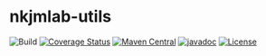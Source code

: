 # nkjmlab-utils

![Build](https://travis-ci.org/nkjmlab/nkjmlab-utils.svg?branch=master) [![Coverage Status](https://coveralls.io/repos/github/nkjmlab/nkjmlab-utils/badge.svg?branch=master&service=github)](https://coveralls.io/github/nkjmlab/nkjmlab-utils?branch=master) [![Maven Central](https://img.shields.io/maven-central/v/org.nkjmlab/nkjmlab-utils.svg)](http://mvnrepository.com/artifact/org.nkjmlab/nkjmlab-utils) [![javadoc](https://javadoc.io/badge2/org.nkjmlab/nkjmlab-utils/javadoc.svg)](https://javadoc.io/doc/org.nkjmlab/nkjmlab-utils) [![License](https://img.shields.io/badge/License-Apache%202.0-blue.svg)](https://opensource.org/licenses/Apache-2.0)


